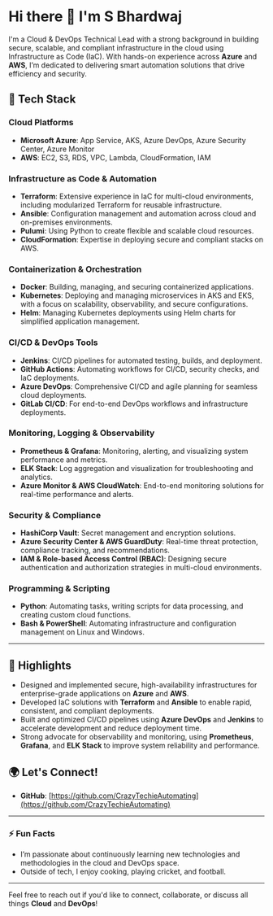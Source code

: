 # Hi there 👋 I'm S Bhardwaj

I'm a Cloud & DevOps Technical Lead with a strong background in building secure, scalable, and compliant infrastructure in the cloud using Infrastructure as Code (IaC). With hands-on experience across **Azure** and **AWS**, I’m dedicated to delivering smart automation solutions that drive efficiency and security.

## 🔧 Tech Stack

### Cloud Platforms
- **Microsoft Azure**: App Service, AKS, Azure DevOps, Azure Security Center, Azure Monitor
- **AWS**: EC2, S3, RDS, VPC, Lambda, CloudFormation, IAM

### Infrastructure as Code & Automation
- **Terraform**: Extensive experience in IaC for multi-cloud environments, including modularized Terraform for reusable infrastructure.
- **Ansible**: Configuration management and automation across cloud and on-premises environments.
- **Pulumi**: Using Python to create flexible and scalable cloud resources.
- **CloudFormation**: Expertise in deploying secure and compliant stacks on AWS.

### Containerization & Orchestration
- **Docker**: Building, managing, and securing containerized applications.
- **Kubernetes**: Deploying and managing microservices in AKS and EKS, with a focus on scalability, observability, and secure configurations.
- **Helm**: Managing Kubernetes deployments using Helm charts for simplified application management.

### CI/CD & DevOps Tools
- **Jenkins**: CI/CD pipelines for automated testing, builds, and deployment.
- **GitHub Actions**: Automating workflows for CI/CD, security checks, and IaC deployments.
- **Azure DevOps**: Comprehensive CI/CD and agile planning for seamless cloud deployments.
- **GitLab CI/CD**: For end-to-end DevOps workflows and infrastructure deployments.

### Monitoring, Logging & Observability
- **Prometheus & Grafana**: Monitoring, alerting, and visualizing system performance and metrics.
- **ELK Stack**: Log aggregation and visualization for troubleshooting and analytics.
- **Azure Monitor & AWS CloudWatch**: End-to-end monitoring solutions for real-time performance and alerts.

### Security & Compliance
- **HashiCorp Vault**: Secret management and encryption solutions.
- **Azure Security Center & AWS GuardDuty**: Real-time threat protection, compliance tracking, and recommendations.
- **IAM & Role-based Access Control (RBAC)**: Designing secure authentication and authorization strategies in multi-cloud environments.

### Programming & Scripting
- **Python**: Automating tasks, writing scripts for data processing, and creating custom cloud functions.
- **Bash & PowerShell**: Automating infrastructure and configuration management on Linux and Windows.

---

## 🚀 Highlights
- Designed and implemented secure, high-availability infrastructures for enterprise-grade applications on **Azure** and **AWS**.
- Developed IaC solutions with **Terraform** and **Ansible** to enable rapid, consistent, and compliant deployments.
- Built and optimized CI/CD pipelines using **Azure DevOps** and **Jenkins** to accelerate development and reduce deployment time.
- Strong advocate for observability and monitoring, using **Prometheus**, **Grafana**, and **ELK Stack** to improve system reliability and performance.

## 🌍 Let's Connect!
- **GitHub**: [https://github.com/CrazyTechieAutomating](https://github.com/CrazyTechieAutomating)

---

### ⚡ Fun Facts
- I’m passionate about continuously learning new technologies and methodologies in the cloud and DevOps space.
- Outside of tech, I enjoy cooking, playing cricket, and football.

---

Feel free to reach out if you'd like to connect, collaborate, or discuss all things **Cloud** and **DevOps**!
